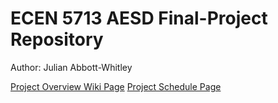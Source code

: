 # ECEN 5713 AESD Final-Project Repository
Author: Julian Abbott-Whitley

[Project Overview Wiki Page](https://github.com/cu-ecen-5013/final-project-abbottwhitley/wiki)
[Project Schedule Page](https://github.com/cu-ecen-5013/final-project-abbottwhitley/wiki/Project-Schedule)
